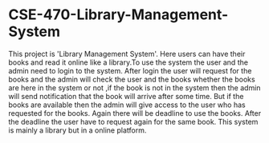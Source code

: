 # CSE-470-Library-Management-System
This project is 'Library Management System'. Here users can have their books and read it online like a library.To use the system the user and the admin need to login to the system. After login the user will request for the books and the admin will check the user and the books whether the books are here in the system or not ,if the book is not in the system then the admin will send notification that the book will arrive after some time. But if the books are available then the admin will give access to the user who has requested for the books. Again there will be deadline to use the books. After the deadline the user have to request again for the same book. This system is mainly a library but in a online platform.
